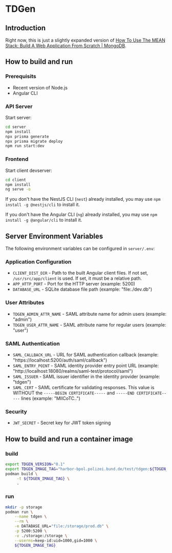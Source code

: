 # TDGen

## Introduction

Right now, this is just a slightly expanded version of [How To Use The MEAN Stack: Build A Web Application From Scratch | MongoDB](https://www.mongodb.com/resources/languages/mean-stack-tutorial).

## How to build and run

### Prerequisits

- Recent version of Node.js
- Angular CLI

### API Server

Start server:

```bash
cd server
npm install
npx prisma generate
npx prisma migrate deploy
npm run start:dev
```

### Frontend

Start client devserver:

```bash
cd client
npm install
ng serve -o
```

If you don't have the NestJS CLI (`nest`) already installed, you may use `npm install -g @nestjs/cli` to install it.

If you don't have the Angular CLI (`ng`) already installed, you may use `npm install -g @angular/cli` to install it.

## Server Environment Variables

The following environment variables can be configured in `server/.env`:

### Application Configuration

- `CLIENT_DIST_DIR` - Path to the built Angular client files. If not set, `/usr/src/app/client` is used. If set, it must be a relative path.
- `APP_HTTP_PORT` - Port for the HTTP server (example: 5200)
- `DATABASE_URL` - SQLite database file path (example: "file:./dev.db")

### User Attributes

- `TDGEN_ADMIN_ATTR_NAME` - SAML attribute name for admin users (example: "admin")
- `TDGEN_USER_ATTR_NAME` - SAML attribute name for regular users (example: "user")

### SAML Authentication

- `SAML_CALLBACK_URL` - URL for SAML authentication callback (example: "https://localhost:5200/auth/saml/callback")
- `SAML_ENTRY_POINT` - SAML identity provider entry point URL (example: "http://localhost:18080/realms/saml-test/protocol/saml")
- `SAML_ISSUER` - SAML issuer identifier in the identity provider (example: "tdgen")
- `SAML_CERT` - SAML certificate for validating responses. This value is WITHOUT the `-----BEGIN CERTIFICATE-----` and `-----END CERTIFICATE-----` lines (example: "MIICoTC..")

### Security

- `JWT_SECRET` - Secret key for JWT token signing

## How to build and run a container image

### build

```bash
export TDGEN_VERSION="0.1"
export TDGEN_IMAGE_TAG="harbor-bpol.polizei.bund.de/test/tdgen:${TDGEN_VERSION}"
podman build \
     -t ${TDGEN_IMAGE_TAG} \
     .
```

### run

```bash
mkdir -p storage
podman run \
    --name tdgen \
    --rm \
    -e DATABASE_URL="file:/storage/prod.db" \
    -p 5200:5200 \
    -v ./storage:/storage \
    --userns=keep-id:uid=1000,gid=1000 \
    ${TDGEN_IMAGE_TAG}
```
